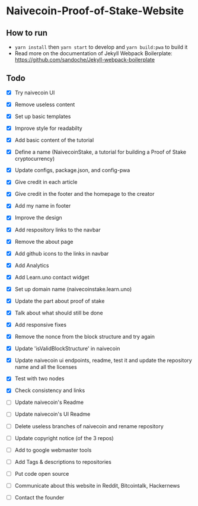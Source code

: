 # Naivecoin-Proof-of-Stake-Website

## How to run
* `yarn install` then `yarn start` to develop and `yarn build:pwa` to build it 
* Read more on the documentation of Jekyll Webpack Boilerplate: https://github.com/sandoche/Jekyll-webpack-boilerplate

## Todo
- [x] Try naivecoin UI
- [x] Remove useless content
- [x] Set up basic templates
- [x] Improve style for readabilty
- [x] Add basic content of the tutorial
- [x] Define a name (NaivecoinStake, a tutorial for building a Proof of Stake cryptocurrency)
- [x] Update configs, package.json, and config-pwa
- [x] Give credit in each article
- [x] Give credit in the footer and the homepage to the creator
- [x] Add my name in footer
- [x] Improve the design
- [x] Add respository links to the navbar
- [x] Remove the about page
- [x] Add github icons to the links in navbar
- [x] Add Analytics
- [x] Add Learn.uno contact widget
- [x] Set up domain name (naivecoinstake.learn.uno)
- [x] Update the part about proof of stake
- [x] Talk about what should still be done
- [x] Add responsive fixes
- [x] Remove the nonce from the block structure and try again
- [x] Update 'isValidBlockStructure' in naivecoin
- [x] Update naivecoin ui endpoints, readme, test it and update the repository name and all the licenses
- [x] Test with two nodes

- [x] Check consistency and links
- [ ] Update naivecoin's Readme
- [ ] Update naivecoin's UI Readme
- [ ] Delete useless branches of naivecoin and rename repository
- [ ] Update copyright notice (of the 3 repos)
- [ ] Add to google webmaster tools
- [ ] Add Tags & descriptions to repositories
- [ ] Put code open source
- [ ] Communicate about this website in Reddit, Bitcointalk, Hackernews
- [ ] Contact the founder

